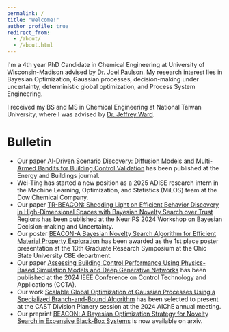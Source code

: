 ```yaml
---
permalink: /
title: "Welcome!"
author_profile: true
redirect_from: 
  - /about/
  - /about.html
---
```


I'm a 4th year PhD Candidate in Chemical Engineering at University of Wisconsin-Madison advised by [Dr. Joel Paulson](https://cbe.osu.edu/people/paulson.82). My research interest lies in Bayesian Optimization, Gaussian processes, decision-making under uncertainty, deterministic global optimization, and Process System Engineering.

I received my BS and MS in Chemical Engineering at National Taiwan University, where I was advised by [Dr. Jeffrey Ward](https://che.ntu.edu.tw/che/en/jeffward.html). 

Bulletin
======
- Our paper [AI-Driven Scenario Discovery: Diffusion Models and Multi-Armed Bandits for Building Control Validation](https://www.sciencedirect.com/science/article/pii/S0378778825009375) has been published at the Energy and Buildings journal.
- Wei-Ting has started a new position as a 2025 ADISE research intern in the Machine Learning, Optimization, and Statistics (MiLOS) team at the Dow Chemical Company.
- Our paper [TR-BEACON: Shedding Light on Efficient Behavior Discovery in High-Dimensional Spaces with Bayesian Novelty Search over Trust Regions](https://openreview.net/pdf?id=9Xo6ONB8E3) has been published at the NeurIPS 2024 Workshop on Bayesian Decision-making and Uncertainty.
- Our poster [BEACON-A Bayesian Novelty Search Algorithm for Efficient Material Property Exploration](https://github.com/R09524081/R09524081.github.io/blob/d58778fc0664493c79b1689e4bdd4b30626a1ba4/files/2024GRS_Jonathan_final.pdf) has been awarded as the 1st place poster presentation at the 13th Graduate Research Symposium at the Ohio State University CBE department.
- Our paper [Assessing Building Control Performance Using Physics-Based Simulation Models and Deep Generative Networks](https://ieeexplore.ieee.org/abstract/document/10666585) has been published at the 2024 IEEE Conference on Control Technology and Applications (CCTA).
- Our work [Scalable Global Optimization of Gaussian Processes Using a Specialized Branch-and-Bound Algorithm](https://aiche.confex.com/aiche/2024/meetingapp.cgi/Paper/689273) has been selected to present at the CAST Division Planery session at the 2024 AIChE annual meeting.
- Our preprint [BEACON: A Bayesian Optimization Strategy for Novelty Search in Expensive Black-Box Systems](https://arxiv.org/pdf/2406.03616) is now available on arxiv.


